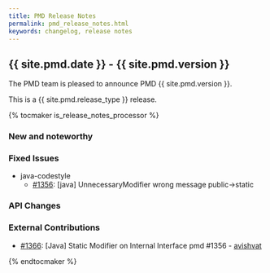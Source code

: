 ```yaml
---
title: PMD Release Notes
permalink: pmd_release_notes.html
keywords: changelog, release notes
---
```


## {{ site.pmd.date }} - {{ site.pmd.version }}

The PMD team is pleased to announce PMD {{ site.pmd.version }}.

This is a {{ site.pmd.release_type }} release.

{% tocmaker is_release_notes_processor %}

### New and noteworthy

### Fixed Issues

*   java-codestyle
    *   [#1356](https://github.com/pmd/pmd/issues/1356): \[java] UnnecessaryModifier wrong message public->static

### API Changes

### External Contributions

*   [#1366](https://github.com/pmd/pmd/pull/1366): \[Java] Static Modifier on Internal Interface pmd #1356 - [avishvat](https://github.com/vishva007)

{% endtocmaker %}

